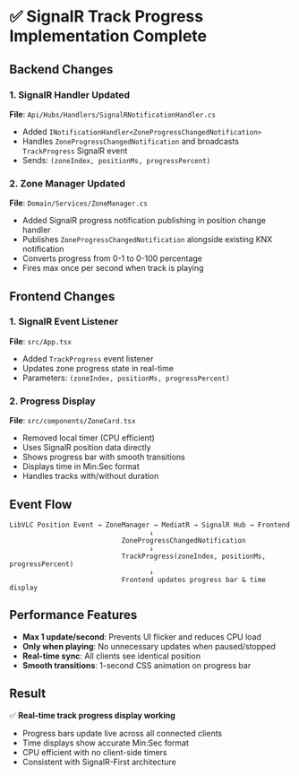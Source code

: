 # ✅ SignalR Track Progress Implementation Complete

## Backend Changes

### 1. SignalR Handler Updated
**File**: `Api/Hubs/Handlers/SignalRNotificationHandler.cs`
- Added `INotificationHandler<ZoneProgressChangedNotification>`
- Handles `ZoneProgressChangedNotification` and broadcasts `TrackProgress` SignalR event
- Sends: `(zoneIndex, positionMs, progressPercent)`

### 2. Zone Manager Updated  
**File**: `Domain/Services/ZoneManager.cs`
- Added SignalR progress notification publishing in position change handler
- Publishes `ZoneProgressChangedNotification` alongside existing KNX notification
- Converts progress from 0-1 to 0-100 percentage
- Fires max once per second when track is playing

## Frontend Changes

### 1. SignalR Event Listener
**File**: `src/App.tsx`
- Added `TrackProgress` event listener
- Updates zone progress state in real-time
- Parameters: `(zoneIndex, positionMs, progressPercent)`

### 2. Progress Display
**File**: `src/components/ZoneCard.tsx`
- Removed local timer (CPU efficient)
- Uses SignalR position data directly
- Shows progress bar with smooth transitions
- Displays time in Min:Sec format
- Handles tracks with/without duration

## Event Flow

```
LibVLC Position Event → ZoneManager → MediatR → SignalR Hub → Frontend
                                   ↓
                            ZoneProgressChangedNotification
                                   ↓
                            TrackProgress(zoneIndex, positionMs, progressPercent)
                                   ↓
                            Frontend updates progress bar & time display
```

## Performance Features

- **Max 1 update/second**: Prevents UI flicker and reduces CPU load
- **Only when playing**: No unnecessary updates when paused/stopped
- **Real-time sync**: All clients see identical position
- **Smooth transitions**: 1-second CSS animation on progress bar

## Result

✅ **Real-time track progress display working**
- Progress bars update live across all connected clients
- Time displays show accurate Min:Sec format
- CPU efficient with no client-side timers
- Consistent with SignalR-First architecture
